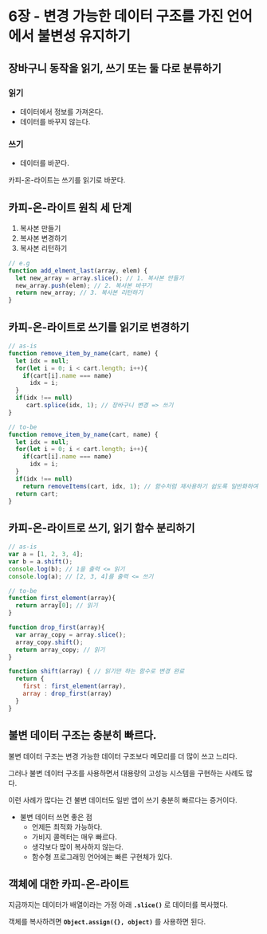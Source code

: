 # 6장 - 변경 가능한 데이터 구조를 가진 언어에서 불변성 유지하기

## 장바구니 동작을 읽기, 쓰기  또는 둘 다로 분류하기

### 읽기

- 데이터에서 정보를 가져온다.
- 데이터를 바꾸지 않는다.

### 쓰기

- 데이터를 바꾼다.

카피-온-라이트는 쓰기를 읽기로 바꾼다.

## 카피-온-라이트 원칙 세 단계

1. 복사본 만들기
2. 복사본 변경하기
3. 복사본 리턴하기

```jsx
// e.g
function add_elment_last(array, elem) { 
  let new_array = array.slice(); // 1. 복사본 만들기
  new_array.push(elem); // 2. 복사본 바꾸기
  return new_array; // 3. 복사본 리턴하기
}
```

## 카피-온-라이트로 쓰기를 읽기로 변경하기

```jsx
// as-is
function remove_item_by_name(cart, name) {
  let idx = null;
  for(let i = 0; i < cart.length; i++){
    if(cart[i].name === name)
      idx = i;
  }
  if(idx !== null)
     cart.splice(idx, 1); // 장바구니 변경 => 쓰기
}

// to-be
function remove_item_by_name(cart, name) {
  let idx = null;
  for(let i = 0; i < cart.length; i++){ 
    if(cart[i].name === name)
      idx = i;
  }
  if(idx !== null)
    return removeItems(cart, idx, 1); // 함수처럼 재사용하기 쉽도록 일반화하여 리턴함 => 읽기
  return cart; 
}
```

## 카피-온-라이트로 쓰기, 읽기 함수 분리하기

```jsx
// as-is
var a = [1, 2, 3, 4];
var b = a.shift();
console.log(b); // 1을 출력 <= 읽기
console.log(a); // [2, 3, 4]를 출력 <= 쓰기

// to-be
function first_element(array){
  return array[0]; // 읽기
}

function drop_first(array){ 
  var array_copy = array.slice();
  array_copy.shift();
  return array_copy; // 읽기
}

function shift(array) { // 읽기만 하는 함수로 변경 완료
  return {
    first : first_element(array),
    array : drop_first(array)
  }
}
```

## **불변 데이터 구조는 충분히 빠르다.**

불변 데이터 구조는 변경 가능한 데이터 구조보다 메모리를 더 많이 쓰고 느리다.

그러나 불변 데이터 구조를 사용하면서 대용량의 고성능 시스템을 구현하는 사례도 많다.

이런 사례가 많다는 건 불변 데이터도 일반 앱이 쓰기 충분히 빠르다는 증거이다.

- 불변 데이터 쓰면 좋은 점
    - 언제든 최적화 가능하다.
    - 가비지 콜렉터는 매우 빠르다.
    - 생각보다 많이 복사하지 않는다.
    - 함수형 프로그래밍 언어에는 빠른 구현체가 있다.

## **객체에 대한 카피-온-라이트**

지금까지는 데이터가 배열이라는 가정 아래 **`.slice()`** 로 데이터를 복사했다.

객체를 복사하려면 **`Object.assign({}, object)`** 를 사용하면 된다.
